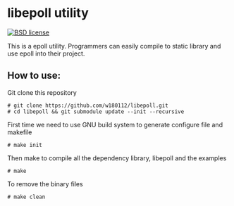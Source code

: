 # libepoll utility

[![BSD license](https://img.shields.io/badge/License-BSD-blue.svg)](https://opensource.org/licenses/BSD-3-Clause)

This is a epoll utility. Programmers can easily compile to static library and use epoll into their project.

## How to use:

Git clone this repository

	# git clone https://github.com/w180112/libepoll.git
	# cd libepoll && git submodule update --init --recursive

First time we need to use GNU build system to generate configure file and makefile

	# make init

Then make to compile all the dependency library, libepoll and the examples

	# make

To remove the binary files

	# make clean
